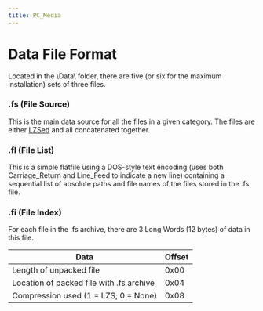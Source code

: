 ```yaml
---
title: PC_Media
---
```


# Data File Format

Located in the <installation folder>\\Data\\ folder, there are five (or six for the maximum installation) sets of three files.

### .fs (File Source)

This is the main data source for all the files in a given category. The files are either [LZSed](../FF7/Kernel/Low_level_libraries.md#LZS_Archives) and all concatenated together.

### .fl (File List)

This is a simple flatfile using a DOS-style text encoding (uses both Carriage\_Return and Line\_Feed to indicate a new line) containing a sequential list of absolute paths and file names of the files stored in the .fs file.

### .fi (File Index)

For each file in the .fs archive, there are 3 Long Words (12 bytes) of data in this file.

| Data                                     | Offset |
|------------------------------------------|--------|
| Length of unpacked file                  | 0x00   |
| Location of packed file with .fs archive | 0x04   |
| Compression used (1 = LZS; 0 = None)     | 0x08   |
